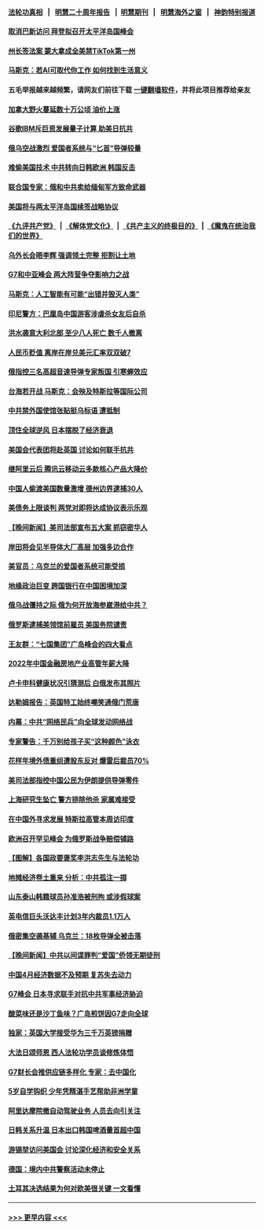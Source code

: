 #### [法轮功真相](https://github.com/gfw-breaker/truth/blob/master/README.md?t=0) &nbsp;&nbsp;|&nbsp;&nbsp; [明慧二十周年报告](https://github.com/gfw-breaker/mh-reports/blob/master/README.md?t=0) &nbsp;&nbsp;|&nbsp;&nbsp;[明慧期刊](https://github.com/gfw-breaker/mh-qikan) &nbsp;&nbsp;|&nbsp;&nbsp; [明慧海外之窗](https://github.com/gfw-breaker/mh-news/blob/master/README.md?t=0) &nbsp;&nbsp;|&nbsp;&nbsp; [神韵特别报道](https://github.com/gfw-breaker/mh-news/blob/master/shenyun.md?t=0)
#### [取消巴新访问 拜登拟召开太平洋岛国峰会](../pages/nsc418/n13999397.md?t=05181543) 
#### [州长签法案 蒙大拿成全美禁TikTok第一州](../pages/nsc418/n13999324.md?t=05181543) 
#### [马斯克：若AI可取代你工作 如何找到生活意义](../pages/nsc418/n13999079.md?t=05181543) 
#### 五毛举报越来越频繁，请网友们前往下载 [一键翻墙软件](https://github.com/gfw-breaker/ssr-accounts)，并将此项目推荐给亲友
#### [加拿大野火蔓延数十万公顷 油价上涨](../pages/nsc418/n13999174.md?t=05181543) 
#### [谷歌IBM斥巨资发展量子计算 助美日抗共](../pages/nsc418/n13999101.md?t=05181543) 
#### [俄乌空战激烈 爱国者系统与“匕首”导弹较量](../pages/nsc418/n13998885.md?t=05181543) 
#### [难偷美国技术 中共转向日韩欧洲 韩国反击](../pages/nsc418/n13999113.md?t=05181543) 
#### [联合国专家：俄和中共卖给缅甸军方致命武器](../pages/nsc418/n13998984.md?t=05181543) 
#### [美国将与两太平洋岛国续签战略协议](../pages/nsc418/n13999094.md?t=05181543) 
#### [《九评共产党》](https://github.com/begood0513/9ping.md/blob/master/README.md) &nbsp;|&nbsp; [《解体党文化》](../../../../jtdwh.md/blob/master/README.md)  &nbsp;|&nbsp; [《共产主义的终极目的》](../../../../gczydzjmd.md/blob/master/README.md) &nbsp;|&nbsp; [《魔鬼在统治我们的世界》](../../../../mgztzwmdsj.md/blob/master/README.md) 
#### [乌外长会晤李辉 强调领土完整 拒割让土地](../pages/nsc418/n13999046.md?t=05181543) 
#### [G7和中亚峰会 两大阵营争夺影响力之战](../pages/nsc418/n13999040.md?t=05181543) 
#### [马斯克：人工智能有可能“出错并毁灭人类”](../pages/nsc418/n13999060.md?t=05181543) 
#### [印尼警方：巴厘岛中国游客涉虐杀女友后自杀](../pages/nsc418/n13998995.md?t=05181543) 
#### [洪水袭意大利北部 至少八人死亡 数千人撤离](../pages/nsc418/n13998940.md?t=05181543) 
#### [人民币贬值 离岸在岸兑美元汇率双双破7](../pages/nsc418/n13998869.md?t=05181543) 
#### [俄指控三名高超音速导弹专家叛国 引寒蝉效应](../pages/nsc418/n13998935.md?t=05181543) 
#### [台海若开战 马斯克：会殃及特斯拉等国际公司](../pages/nsc418/n13998957.md?t=05181543) 
#### [中共禁外国使馆张贴挺乌标语 遭抵制](../pages/nsc418/n13998907.md?t=05181543) 
#### [顶住全球逆风 日本摆脱了经济衰退](../pages/nsc418/n13998848.md?t=05181543) 
#### [美国会代表团将赴英国 讨论如何联手抗共](../pages/nsc418/n13998840.md?t=05181543) 
#### [继阿里云后 腾讯云移动云多款核心产品大降价](../pages/nsc418/n13998806.md?t=05181543) 
#### [中国人偷渡美国数量激增 德州边界逮捕30人](../pages/nsc418/n13998810.md?t=05181543) 
#### [美债务上限谈判 两党对即将达成协议表示乐观](../pages/nsc418/n13998794.md?t=05181543) 
#### [【晚间新闻】美司法部宣布五大案 抓窃密华人](../pages/nsc418/n13998792.md?t=05181543) 
#### [岸田将会见半导体大厂高层 加强多边合作](../pages/nsc418/n13998767.md?t=05181543) 
#### [美官员：乌克兰的爱国者系统可能受损](../pages/nsc418/n13998690.md?t=05181543) 
#### [地缘政治巨变 跨国银行在中国困境加深](../pages/nsc418/n13998642.md?t=05181543) 
#### [俄乌战僵持之际 俄为何开放海参崴港给中共？](../pages/nsc418/n13998109.md?t=05181543) 
#### [俄罗斯逮捕美领馆前雇员 美国务院谴责](../pages/nsc418/n13998418.md?t=05181543) 
#### [王友群：“七国集团”广岛峰会的四大看点](../pages/nsc418/n13998367.md?t=05181543) 
#### [2022年中国金融房地产业高管年薪大降](../pages/nsc418/n13998296.md?t=05181543) 
#### [卢卡申科健康状况引猜测后 白俄发布其照片](../pages/nsc418/n13998355.md?t=05181543) 
#### [达勒姆报告：英国特工始终嘲笑通俄门荒唐](../pages/nsc418/n13998314.md?t=05181543) 
#### [内幕：中共“网络民兵”向全球发动网络战](../pages/nsc418/n13997555.md?t=05181543) 
#### [专家警告：千万别给孩子买“这种颜色”泳衣](../pages/nsc418/n13998002.md?t=05181543) 
#### [花样年境外债重组遭股东反对 爆雷后裁员70%](../pages/nsc418/n13998243.md?t=05181543) 
#### [美司法部指控中国公民为伊朗提供导弹零件](../pages/nsc418/n13998292.md?t=05181543) 
#### [上海研究生坠亡 警方排除他杀 家属难接受](../pages/nsc418/n13998204.md?t=05181543) 
#### [在中国外寻求发展 特斯拉高管本周访印度](../pages/nsc418/n13998252.md?t=05181543) 
#### [欧洲召开罕见峰会 为俄罗斯战争赔偿铺路](../pages/nsc418/n13998012.md?t=05181543) 
#### [【图解】各国政要褒奖李洪志先生与法轮功](../pages/nsc418/n13998246.md?t=05181543) 
#### [地摊经济卷土重来 分析：中共孤注一掷](../pages/nsc418/n13998101.md?t=05181543) 
#### [山东泰山韩籍球员孙准浩被刑拘 或涉假球案](../pages/nsc418/n13998018.md?t=05181543) 
#### [英电信巨头沃达丰计划3年内裁员1.1万人](../pages/nsc418/n13998052.md?t=05181543) 
#### [俄密集空袭基辅 乌克兰：18枚导弹全被击落](../pages/nsc418/n13998001.md?t=05181543) 
#### [【晚间新闻】中共以间谍罪判“爱国”侨领无期徒刑](../pages/nsc418/n13998014.md?t=05181543) 
#### [中国4月经济数据不及预期 复苏失去动力](../pages/nsc418/n13997904.md?t=05181543) 
#### [G7峰会 日本寻求联手对抗中共军事经济胁迫](../pages/nsc418/n13997863.md?t=05181543) 
#### [酸菜味还是沙丁鱼味？广岛煎饼因G7走向全球](../pages/nsc418/n13997723.md?t=05181543) 
#### [独家：英国大学接受华为三千万英镑捐赠](../pages/nsc418/n13997439.md?t=05181543) 
#### [大法日颂师恩 西人法轮功学员谈修炼体悟](../pages/nsc418/n13997426.md?t=05181543) 
#### [G7财长会推供应链多样化 专家：去中国化](../pages/nsc418/n13997701.md?t=05181543) 
#### [5岁自学钩织 少年凭精湛手艺帮助非洲学童](../pages/nsc418/n13997199.md?t=05181543) 
#### [阿里达摩院撤自动驾驶业务 人员去向引关注](../pages/nsc418/n13997487.md?t=05181543) 
#### [日韩关系升温 日本出口韩国啤酒量首超中国](../pages/nsc418/n13997713.md?t=05181543) 
#### [游锡堃访问美国会 讨论深化经济和安全关系](../pages/nsc418/n13997676.md?t=05181543) 
#### [德国：境内中共警察活动未停止](../pages/nsc418/n13997654.md?t=05181543) 
#### [土耳其决选结果为何对欧美很关键 一文看懂](../pages/nsc418/n13997607.md?t=05181543) 

----
#### [ >>> 更早内容 <<< ](../indexes/nsc418-earlier.md)
